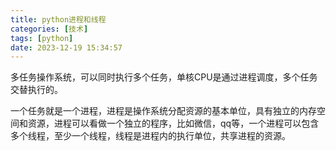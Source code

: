 ```yaml
---
title: python进程和线程
categories: [技术]
tags: [python]
date: 2023-12-19 15:34:57
---
```


多任务操作系统，可以同时执行多个任务，单核CPU是通过进程调度，多个任务交替执行的。

一个任务就是一个进程，进程是操作系统分配资源的基本单位，具有独立的内存空间和资源，进程可以看做一个独立的程序，比如微信，qq等，一个进程可以包含多个线程，至少一个线程，线程是进程内的执行单位，共享进程的资源。

<!-- more -->